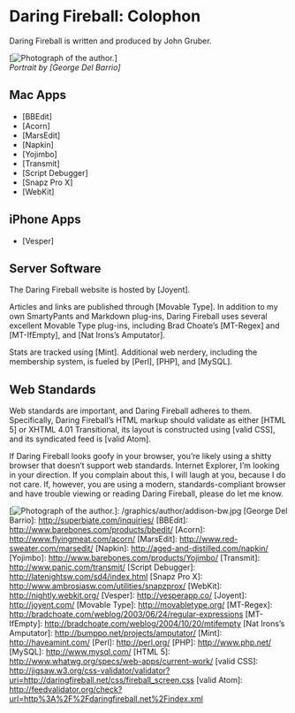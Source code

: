 # Daring Fireball: Colophon

Daring Fireball is written and produced by John Gruber.

[![Photograph of the author.]]  
*Portrait by [George Del Barrio]*

## Mac Apps

-   [BBEdit]
-   [Acorn]
-   [MarsEdit]
-   [Napkin]
-   [Yojimbo]
-   [Transmit]
-   [Script Debugger]
-   [Snapz Pro X]
-   [WebKit]

## iPhone Apps

-   [Vesper]

## Server Software

The Daring Fireball website is hosted by [Joyent].

Articles and links are published through [Movable Type]. In addition to my own SmartyPants and Markdown plug-ins, Daring Fireball uses several excellent Movable Type plug-ins, including Brad Choate’s [MT-Regex] and [MT-IfEmpty], and [Nat Irons’s Amputator].

Stats are tracked using [Mint]. Additional web nerdery, including the membership system, is fueled by [Perl], [PHP], and [MySQL].

## Web Standards

Web standards are important, and Daring Fireball adheres to them. Specifically, Daring Fireball’s HTML markup should validate as either [HTML 5] or XHTML 4.01 Transitional, its layout is constructed using [valid CSS], and its syndicated feed is [valid Atom].

If Daring Fireball looks goofy in your browser, you’re likely using a shitty browser that doesn’t support web standards. Internet Explorer, I’m looking in your direction. If you complain about this, I will laugh at you, because I do not care. If, however, you are using a modern, standards-compliant browser and have trouble viewing or reading Daring Fireball, please do let me know.

  [Photograph of the author.]: /graphics/author/addison-bw-425.jpg
  [![Photograph of the author.]]: /graphics/author/addison-bw.jpg
  [George Del Barrio]: http://superbiate.com/inquiries/
  [BBEdit]: http://www.barebones.com/products/bbedit/
  [Acorn]: http://www.flyingmeat.com/acorn/
  [MarsEdit]: http://www.red-sweater.com/marsedit/
  [Napkin]: http://aged-and-distilled.com/napkin/
  [Yojimbo]: http://www.barebones.com/products/Yojimbo/
  [Transmit]: http://www.panic.com/transmit/
  [Script Debugger]: http://latenightsw.com/sd4/index.html
  [Snapz Pro X]: http://www.ambrosiasw.com/utilities/snapzprox/
  [WebKit]: http://nightly.webkit.org/
  [Vesper]: http://vesperapp.co/
  [Joyent]: http://joyent.com/
  [Movable Type]: http://movabletype.org/
  [MT-Regex]: http://bradchoate.com/weblog/2003/06/24/regular-expressions
  [MT-IfEmpty]: http://bradchoate.com/weblog/2004/10/20/mtifempty
  [Nat Irons’s Amputator]: http://bumppo.net/projects/amputator/
  [Mint]: http://haveamint.com/
  [Perl]: http://perl.org/
  [PHP]: http://www.php.net/
  [MySQL]: http://www.mysql.com/
  [HTML 5]: http://www.whatwg.org/specs/web-apps/current-work/
  [valid CSS]: http://jigsaw.w3.org/css-validator/validator?uri=http://daringfireball.net/css/fireball_screen.css
  [valid Atom]: http://feedvalidator.org/check?url=http%3A%2F%2Fdaringfireball.net%2Findex.xml
